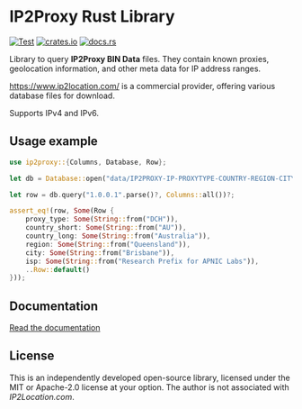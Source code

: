 IP2Proxy Rust Library
=====================

[![Test](https://github.com/niklasf/ip2proxy-rust/workflows/Test/badge.svg)](https://github.com/niklasf/ip2proxy-rust/actions)
[![crates.io](https://img.shields.io/crates/v/ip2proxy.svg)](https://crates.io/crates/ip2proxy)
[![docs.rs](https://docs.rs/ip2proxy/badge.svg)](https://docs.rs/ip2proxy)

Library to query **IP2Proxy BIN Data** files. They contain known proxies,
geolocation information, and other meta data for IP address ranges.

https://www.ip2location.com/ is a commercial provider, offering various database
files for download.

Supports IPv4 and IPv6.

Usage example
-------------

```rust
use ip2proxy::{Columns, Database, Row};

let db = Database::open("data/IP2PROXY-IP-PROXYTYPE-COUNTRY-REGION-CITY-ISP.SAMPLE.BIN")?;

let row = db.query("1.0.0.1".parse()?, Columns::all())?;

assert_eq!(row, Some(Row {
    proxy_type: Some(String::from("DCH")),
    country_short: Some(String::from("AU")),
    country_long: Some(String::from("Australia")),
    region: Some(String::from("Queensland")),
    city: Some(String::from("Brisbane")),
    isp: Some(String::from("Research Prefix for APNIC Labs")),
    ..Row::default()
}));
```

Documentation
-------------

[Read the documentation](https://docs.rs/ip2proxy)

License
-------

This is an independently developed open-source library, licensed under the
MIT or Apache-2.0 license at your option. The author is not associated with
*IP2Location.com*.
